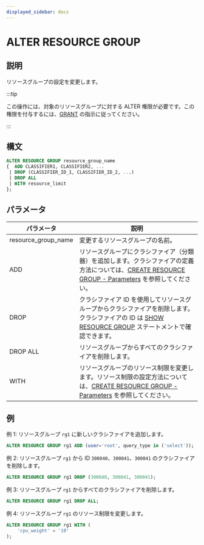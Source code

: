 ```yaml
---
displayed_sidebar: docs
---
```


# ALTER RESOURCE GROUP

## 説明

リソースグループの設定を変更します。

:::tip

この操作には、対象のリソースグループに対する ALTER 権限が必要です。この権限を付与するには、[GRANT](../../account-management/GRANT.md) の指示に従ってください。

:::

## 構文

```SQL
ALTER RESOURCE GROUP resource_group_name
{  ADD CLASSIFIER1, CLASSIFIER2, ...
 | DROP (CLASSIFIER_ID_1, CLASSIFIER_ID_2, ...)
 | DROP ALL
 | WITH resource_limit 
};
```

## パラメータ

| **パラメータ**      | **説明**                                                      |
| ------------------- | ------------------------------------------------------------ |
| resource_group_name | 変更するリソースグループの名前。                             |
| ADD                 | リソースグループにクラシファイア（分類器）を追加します。クラシファイアの定義方法については、[CREATE RESOURCE GROUP - Parameters](CREATE_RESOURCE_GROUP.md) を参照してください。 |
| DROP                | クラシファイア ID を使用してリソースグループからクラシファイアを削除します。クラシファイアの ID は [SHOW RESOURCE GROUP](SHOW_RESOURCE_GROUP.md) ステートメントで確認できます。 |
| DROP ALL            | リソースグループからすべてのクラシファイアを削除します。     |
| WITH                | リソースグループのリソース制限を変更します。リソース制限の設定方法については、[CREATE RESOURCE GROUP - Parameters](CREATE_RESOURCE_GROUP.md) を参照してください。 |

## 例

例 1: リソースグループ `rg1` に新しいクラシファイアを追加します。

```SQL
ALTER RESOURCE GROUP rg1 ADD (user='root', query_type in ('select'));
```

例 2: リソースグループ `rg1` から ID `300040`、`300041`、`300041` のクラシファイアを削除します。

```SQL
ALTER RESOURCE GROUP rg1 DROP (300040, 300041, 300041);
```

例 3: リソースグループ `rg1` からすべてのクラシファイアを削除します。

```SQL
ALTER RESOURCE GROUP rg1 DROP ALL;
```

例 4: リソースグループ `rg1` のリソース制限を変更します。

```SQL
ALTER RESOURCE GROUP rg1 WITH (
    'cpu_weight' = '10'
);
```